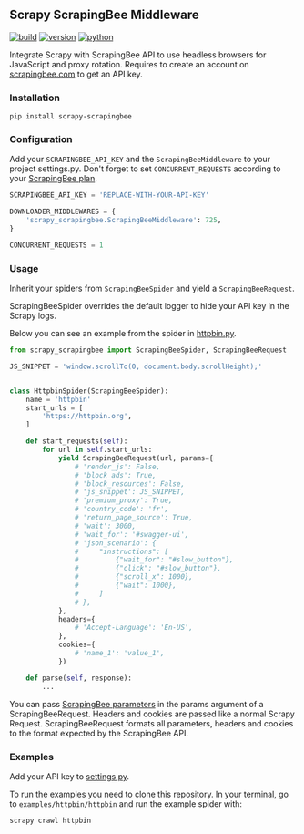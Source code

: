 ## Scrapy ScrapingBee Middleware

[![build](https://github.com/scrapingbee/scrapy-scrapingbee/workflows/build/badge.svg)](https://github.com/scrapingbee/scrapy-scrapingbee/actions)
[![version](https://img.shields.io/pypi/v/scrapy-scrapingbee.svg)](https://pypi.org/project/scrapy-scrapingbee/)
[![python](https://img.shields.io/pypi/pyversions/scrapy-scrapingbee.svg)](https://pypi.org/project/scrapy-scrapingbee/)

Integrate Scrapy with ScrapingBee API to use headless browsers for JavaScript and proxy rotation. Requires to create an account on [scrapingbee.com](https://scrapingbee.com) to get an API key.

### Installation

`pip install scrapy-scrapingbee`

### Configuration

Add your `SCRAPINGBEE_API_KEY` and the `ScrapingBeeMiddleware` to your project settings.py. Don't forget to set `CONCURRENT_REQUESTS` according to your [ScrapingBee plan](https://www.scrapingbee.com/#pricing).

```python
SCRAPINGBEE_API_KEY = 'REPLACE-WITH-YOUR-API-KEY'

DOWNLOADER_MIDDLEWARES = {
    'scrapy_scrapingbee.ScrapingBeeMiddleware': 725,
}

CONCURRENT_REQUESTS = 1
```

### Usage

Inherit your spiders from `ScrapingBeeSpider` and yield a `ScrapingBeeRequest`.

ScrapingBeeSpider overrides the default logger to hide your API key in the Scrapy logs.

Below you can see an example from the spider in [httpbin.py](examples/httpbin/httpbin/spiders/httpbin.py).

```python
from scrapy_scrapingbee import ScrapingBeeSpider, ScrapingBeeRequest

JS_SNIPPET = 'window.scrollTo(0, document.body.scrollHeight);'


class HttpbinSpider(ScrapingBeeSpider):
    name = 'httpbin'
    start_urls = [
        'https://httpbin.org',
    ]

    def start_requests(self):
        for url in self.start_urls:
            yield ScrapingBeeRequest(url, params={
                # 'render_js': False,
                # 'block_ads': True,
                # 'block_resources': False,
                # 'js_snippet': JS_SNIPPET,
                # 'premium_proxy': True,
                # 'country_code': 'fr',
                # 'return_page_source': True,
                # 'wait': 3000,
                # 'wait_for': '#swagger-ui',
                # 'json_scenario': {
                #     "instructions": [
                #         {"wait_for": "#slow_button"},
                #         {"click": "#slow_button"},
                #         {"scroll_x": 1000},
                #         {"wait": 1000},
                #     ]
                # },
            },
            headers={
                # 'Accept-Language': 'En-US',
            },
            cookies={
                # 'name_1': 'value_1',
            })

    def parse(self, response):
        ...
```

You can pass [ScrapingBee parameters](https://www.scrapingbee.com/documentation/) in the params argument of a ScrapingBeeRequest. Headers and cookies are passed like a normal Scrapy Request. ScrapingBeeRequest formats all parameters, headers and cookies to the format expected by the ScrapingBee API.

### Examples

Add your API key to [settings.py](examples/httpbin/httpbin/settings.py).

To run the examples you need to clone this repository. In your terminal, go to `examples/httpbin/httpbin` and run the example spider with:

```bash
scrapy crawl httpbin
```
